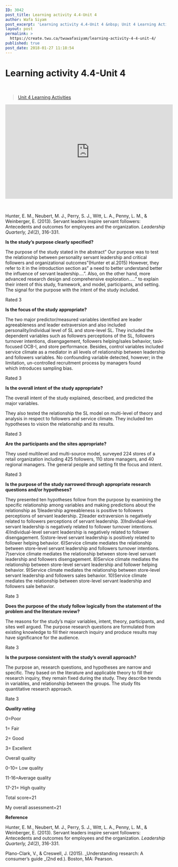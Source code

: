 ```yaml
---
ID: 3042
post_title: Learning activity 4.4-Unit 4
author: Wafa Siyam
post_excerpt: 'Learning activity 4.4-Unit 4 &nbsp; Unit 4 Learning Activities &nbsp; Hunter, E. M., Neubert, M. J., Perry, S. J., Witt, L. A., Penny, L. M., &amp; Weinberger, E. (2013). Servant leaders inspire servant followers: Antecedents and outcomes for employees and the organization.&nbsp;Leadership Quarterly, 24(2), 316-331. Is the study&rsquo;s purpose clearly specified? The purpose of the &hellip; <p><a href="https://create.twu.ca/twuwafasiyam/learning-activity-4-4-unit-4/">Continue reading<span> "Learning activity 4.4-Unit 4"</span></a></p>'
layout: post
permalink: >
  https://create.twu.ca/twuwafasiyam/learning-activity-4-4-unit-4/
published: true
post_date: 2018-01-27 11:18:54
---
```

<h1><strong>Learning activity 4.4-Unit 4</strong></h1>
<p>&nbsp;</p>
<blockquote class="wp-embedded-content" data-secret="GI57kLiXyf"><p><a href="https://create.twu.ca/ldrs591-sp18/unit-4-learning-activities/">Unit 4 Learning Activities</a></p></blockquote>
<p><iframe class="wp-embedded-content" sandbox="allow-scripts" security="restricted" src="https://create.twu.ca/ldrs591-sp18/unit-4-learning-activities/embed/#?secret=GI57kLiXyf" data-secret="GI57kLiXyf" width="525" height="296" title="&#8220;Unit 4 Learning Activities&#8221; &#8212; Leadership 591: Scholarly Inquiry" frameborder="0" marginwidth="0" marginheight="0" scrolling="no"></iframe></p>
<p>&nbsp;</p>
<p>Hunter, E. M., Neubert, M. J., Perry, S. J., Witt, L. A., Penny, L. M., &amp; Weinberger, E. (2013). Servant leaders inspire servant followers: Antecedents and outcomes for employees and the organization. <em>Leadership Quarterly, 24</em>(2), 316-331.</p>
<p><strong>Is the study’s purpose clearly specified?</strong></p>
<p>The purpose of the study stated in the abstract&#8221; Our purpose was to test the relationship between personality servant leadership and critical followers and organizational outcomes&#8221;(Hunter et al.2015) However, they refer to it in the introduction section as&#8221; a need to better understand better the influence of servant leadership&#8230;.&#8221;. Also, on the other hand, more advanced research design and comprehensive exploration&#8230;..&#8221; to explain their intent of this study, framework, and model, participants, and setting.  The signal for the purpose with the intent of the study included.</p>
<p>Rated 3</p>
<p><strong>Is the focus of the study appropriate?</strong></p>
<p>The two major predictor/measured variables identified are leader agreeableness and leader extraversion and also included personality/individual level of SL and store-level SL. They included the dependent variables such as followers perceptions of the SL, followers turnover intentions, disengagement, followers helping/sales behavior, task-focused OCB-I, and store performance. Besides, control variables included service climate as a mediator in all levels of relationship between leadership and followers variables. No confounding variable detected, however; in the limitation, un-controlled recruitment process by managers found which introduces sampling bias.</p>
<p>Rated 3</p>
<p><strong>Is the overall intent of the study appropriate?</strong></p>
<p>The overall intent of the study explained, described, and predicted the major variables.</p>
<p>They also tested the relationship the SL model on multi-level of theory and analysis in respect to followers and service climate. They included ten hypotheses to vision the relationship and its results.</p>
<p>Rated 3</p>
<p><strong>Are the participants and the sites appropriate?</strong></p>
<p>They used multilevel and multi-source model, surveyed 224 stores of a retail organization including 425 followers, 110 store managers, and 40 regional managers. The general people and setting fit the focus and intent.</p>
<p>Rated 3</p>
<p><strong>Is the purpose of the study narrowed through appropriate research questions and/or hypotheses?</strong></p>
<p>They presented ten hypotheses follow from the purpose by examining the specific relationship among variables and making predictions about the relationship as 1)leadership agreeableness is positive to followers perceptions of servant leadership. 2)leader extraversion is negatively related to followers perceptions of servant leadership. 3)Individual-level servant leadership is negatively related to follower turnover intentions. 4)Individual-level servant leadership is negatively related to follower disengagement. 5)store-level servant leadership is positively related to follower helping behavior. 6)Service climate mediates the relationship between store-level servant leadership and followers turnover intentions. 7)service climate mediates the relationship between store-level servant leadership and followers disengagement. 8)Service climate mediates the relationship between store-level servant leadership and follower helping behavior. 9)Service climate mediates the relationship between store-level servant leadership and followers sales behavior. 10)Service climate mediates the relationship between store-level servant leadership and followers sale behavior.</p>
<p>Rate 3</p>
<p><strong>Does the purpose of the study follow logically from the statement of the problem and the literature review?</strong></p>
<p>The reasons for the study&#8217;s major variables, intent, theory, participants, and sites well argued. The purpose research questions are formulated from existing knowledge to fill their research inquiry and produce results may have significance for the audience.</p>
<p>Rate 3</p>
<p><strong>Is the purpose consistent with the study’s overall approach?</strong></p>
<p>The purpose an, research questions, and hypotheses are narrow and specific. They based on the literature and applicable theory to fill their research inquiry, they remain fixed during the study. They describe trends in variables, and relationship between the groups. The study fits quantitative research approach.</p>
<p>Rate 3</p>
<p><strong><em>Quality rating</em></strong></p>
<p>0=Poor</p>
<p>1= Fair</p>
<p>2= Good</p>
<p>3= Excellent</p>
<p>Overall quality</p>
<p>0-10= Low quality</p>
<p>11-16=Average quality</p>
<p>17-21= High quality</p>
<p>Total score=21</p>
<p>My overall assessment=21</p>
<p><strong>Reference</strong></p>
<p>Hunter, E. M., Neubert, M. J., Perry, S. J., Witt, L. A., Penny, L. M., &amp; Weinberger, E. (2013). Servant leaders inspire servant followers: Antecedents and outcomes for employees and the organization. <em>Leadership Quarterly, 24</em>(2), 316-331.</p>
<p>Plano-Clark, V., &amp; Creswell, J. (2015). _Understanding research: A consumer’s guide _(2nd ed.). Boston, MA: Pearson.</p>
<p>&nbsp;</p>
<p>&nbsp;</p>
<p>&nbsp;</p>